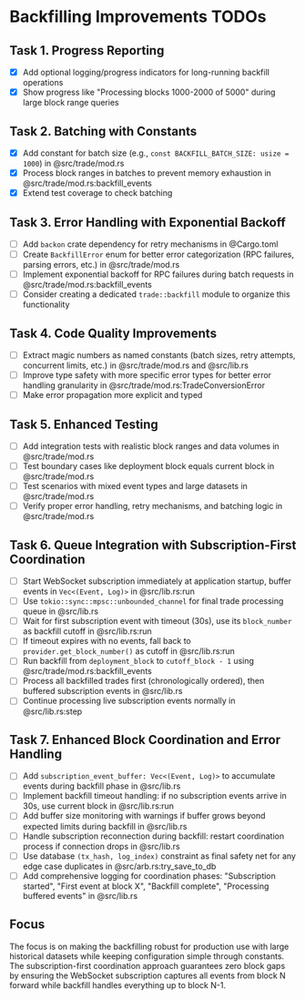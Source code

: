 # Backfilling Improvements TODOs

## Task 1. Progress Reporting

- [x] Add optional logging/progress indicators for long-running backfill operations
- [x] Show progress like "Processing blocks 1000-2000 of 5000" during large block range queries

## Task 2. Batching with Constants

- [x] Add constant for batch size (e.g., `const BACKFILL_BATCH_SIZE: usize = 1000`) in @src/trade/mod.rs
- [x] Process block ranges in batches to prevent memory exhaustion in @src/trade/mod.rs:backfill_events
- [x] Extend test coverage to check batching

## Task 3. Error Handling with Exponential Backoff

- [ ] Add `backon` crate dependency for retry mechanisms in @Cargo.toml
- [ ] Create `BackfillError` enum for better error categorization (RPC failures, parsing errors, etc.) in @src/trade/mod.rs
- [ ] Implement exponential backoff for RPC failures during batch requests in @src/trade/mod.rs:backfill_events
- [ ] Consider creating a dedicated `trade::backfill` module to organize this functionality

## Task 4. Code Quality Improvements

- [ ] Extract magic numbers as named constants (batch sizes, retry attempts, concurrent limits, etc.) in @src/trade/mod.rs and @src/lib.rs
- [ ] Improve type safety with more specific error types for better error handling granularity in @src/trade/mod.rs:TradeConversionError
- [ ] Make error propagation more explicit and typed

## Task 5. Enhanced Testing

- [ ] Add integration tests with realistic block ranges and data volumes in @src/trade/mod.rs
- [ ] Test boundary cases like deployment block equals current block in @src/trade/mod.rs
- [ ] Test scenarios with mixed event types and large datasets in @src/trade/mod.rs
- [ ] Verify proper error handling, retry mechanisms, and batching logic in @src/trade/mod.rs

## Task 6. Queue Integration with Subscription-First Coordination

- [ ] Start WebSocket subscription immediately at application startup, buffer events in `Vec<(Event, Log)>` in @src/lib.rs:run
- [ ] Use `tokio::sync::mpsc::unbounded_channel` for final trade processing queue in @src/lib.rs
- [ ] Wait for first subscription event with timeout (30s), use its `block_number` as backfill cutoff in @src/lib.rs:run
- [ ] If timeout expires with no events, fall back to `provider.get_block_number()` as cutoff in @src/lib.rs:run
- [ ] Run backfill from `deployment_block` to `cutoff_block - 1` using @src/trade/mod.rs:backfill_events
- [ ] Process all backfilled trades first (chronologically ordered), then buffered subscription events in @src/lib.rs
- [ ] Continue processing live subscription events normally in @src/lib.rs:step

## Task 7. Enhanced Block Coordination and Error Handling

- [ ] Add `subscription_event_buffer: Vec<(Event, Log)>` to accumulate events during backfill phase in @src/lib.rs
- [ ] Implement backfill timeout handling: if no subscription events arrive in 30s, use current block in @src/lib.rs:run
- [ ] Add buffer size monitoring with warnings if buffer grows beyond expected limits during backfill in @src/lib.rs
- [ ] Handle subscription reconnection during backfill: restart coordination process if connection drops in @src/lib.rs
- [ ] Use database `(tx_hash, log_index)` constraint as final safety net for any edge case duplicates in @src/arb.rs:try_save_to_db
- [ ] Add comprehensive logging for coordination phases: "Subscription started", "First event at block X", "Backfill complete", "Processing buffered events" in @src/lib.rs

## Focus

The focus is on making the backfilling robust for production use with large historical datasets while keeping configuration simple through constants. The subscription-first coordination approach guarantees zero block gaps by ensuring the WebSocket subscription captures all events from block N forward while backfill handles everything up to block N-1.
